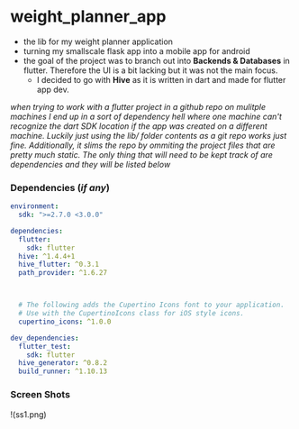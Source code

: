 # weight_planner_app
 - the lib for my weight planner application
 - turning my smallscale flask app into a mobile app for android
 - the goal of the project was to branch out into **Backends & Databases** in flutter. Therefore the UI is a bit lacking but it was not the main focus.
   - I decided to go with **Hive** as it is written in dart and made for flutter app dev.
   
   
  
*when trying to work with a flutter project in a github repo on mulitple machines I end up in a sort of dependency hell where one machine can't recognize the dart SDK location if the app was created on a different machine. Luckily just using the lib/ folder contents as a git repo works just fine. Additionally, it slims the repo by ommiting the project files that are pretty much static. The only thing that will need to be kept track of are dependencies and they will be listed below*


### Dependencies (*if any*)

```yaml
environment:
  sdk: ">=2.7.0 <3.0.0"

dependencies:
  flutter:
    sdk: flutter
  hive: ^1.4.4+1
  hive_flutter: ^0.3.1
  path_provider: ^1.6.27



  # The following adds the Cupertino Icons font to your application.
  # Use with the CupertinoIcons class for iOS style icons.
  cupertino_icons: ^1.0.0

dev_dependencies:
  flutter_test:
    sdk: flutter
  hive_generator: ^0.8.2
  build_runner: ^1.10.13
```

### Screen Shots

!(ss1.png)
